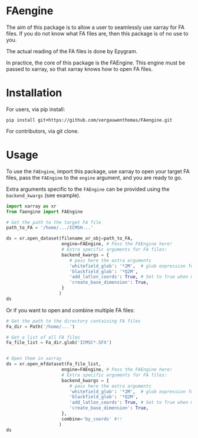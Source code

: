 # FAengine

The aim of this package is to allow a user to seamlessly use xarray for FA files. 
If you do not know what FA files are, then this package is of no use to you.

The actual reading of the FA files is done by Epygram. 

In practice, the core of this package is the FAEngine. This engine must be passed
to xarray, so that xarray knows how to open FA files. 



# Installation

For users, via pip install:


```shell
pip install git+https://github.com/vergauwenthomas/FAengine.git
```

For contributors, via git clone.


# Usage

To use the `FAEngine`, import this package, use xarray to open your target FA files,
pass the `FAEngine` to the `engine` argument, and you are ready to go. 

Extra arguments specific to the `FAEngine` can be provided using the `backend_kwargs` (see example).

```python
import xarray as xr
from faengine import FAEngine

# Get the path to the target FA file
path_to_FA = '/home/.../ICMSH...'

ds = xr.open_dataset(filename_or_obj=path_to_FA,
                     engine=FAEngine, # Pass the FAEngine here!
                     # Extra specific arguments for FA files:
                     backend_kwargs = {
                        # pass here the extra arguments
                        'whitefield_glob': '*2M',  # glob expression for all targeted fields
                        'blackfield_glob': '*Q2M',
                        'add_latlon_coords': True, # Set to True when merging cycles, typical for NWP
                        'create_base_dimension': True, 
                     } 
                    )
ds
```

Or if you want to open and combine multiple FA files:

```python
# Get the path to the directory containing FA files
Fa_dir = Path('/home/...')

# Get a list of all FA files
Fa_file_list = Fa_dir.glob('ICMSC*.SFX')


# Open them in xarray
ds = xr.open_mfdataset(Fa_file_list,
                     engine=FAEngine, # Pass the FAEngine here!
                     # Extra specific arguments for FA files:
                     backend_kwargs = {
                        # pass here the extra arguments
                        'whitefield_glob': '*2M',  # glob expression for all targeted fields
                        'blackfield_glob': '*Q2M',
                        'add_latlon_coords': True, # Set to True when merging cycles, typical for NWP
                        'create_base_dimension': True, 
                     },
                     combine='by_coords' #!!
                    )
ds

```

